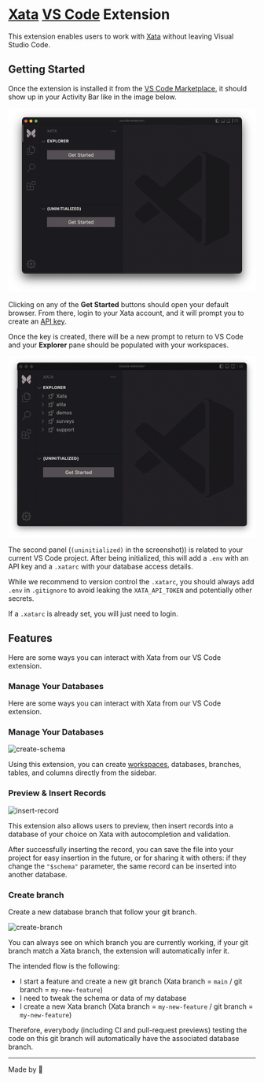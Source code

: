 # [Xata](https://xata.io) [VS Code](https://code.visualstudio.com/) Extension

This extension enables users to work with [Xata](https://xata.io) without leaving Visual Studio Code.

## Getting Started

Once the extension is installed it from the [VS Code Marketplace](), it should show up in your Activity Bar like in the image below.

![Setup view for the VSCode Extension](https://github.com/xataio/vscode-extension/raw/main/doc/get-started-view.png)

Clicking on any of the **Get Started** buttons should open your default browser. From there, login to your Xata account, and it will prompt you to create an [API key](https://docs.xata.io/concepts/api-keys).

Once the key is created, there will be a new prompt to return to VS Code and your **Explorer** pane should be populated with your workspaces.

![List of workspaces on Xata VSCode Extension](https://github.com/xataio/vscode-extension/raw/main/doc/workspaces-view.png)

The second panel (`(uninitialized)` in the screenshot)) is related to your current VS Code project. After being initialized, this will add a `.env` with an API key and a `.xatarc` with your database access details.

While we recommend to version control the `.xatarc`, you should always add `.env` in `.gitignore` to avoid leaking the `XATA_API_TOKEN` and potentially other secrets.

If a `.xatarc` is already set, you will just need to login.

## Features

Here are some ways you can interact with Xata from our VS Code extension.

### Manage Your Databases

Here are some ways you can interact with Xata from our VS Code extension.

### Manage Your Databases

![create-schema](https://github.com/xataio/vscode-extension/raw/main/doc/create-schema.gif)

Using this extension, you can create [workspaces](https://docs.xata.io/concepts/workspaces), databases, branches, tables, and columns directly from the sidebar.

### Preview & Insert Records

![insert-record](https://github.com/xataio/vscode-extension/raw/main/doc/insert-preview-records.gif)

This extension also allows users to preview, then insert records into a database of your choice on Xata with autocompletion and validation.

After successfully inserting the record, you can save the file into your project for easy insertion in the future, or for sharing it with others: if they change the `"$schema"` parameter, the same record can be inserted into another database.

### Create branch

Create a new database branch that follow your git branch.

![create-branch](https://github.com/xataio/vscode-extension/raw/main/doc/create-branch.gif)

You can always see on which branch you are currently working, if your git branch match a Xata branch, the extension will automatically infer it.

The intended flow is the following:

- I start a feature and create a new git branch (Xata branch = `main` / git branch = `my-new-feature`)
- I need to tweak the schema or data of my database
- I create a new Xata branch (Xata branch = `my-new-feature` / git branch = `my-new-feature`)

Therefore, everybody (including CI and pull-request previews) testing the code on this git branch will automatically have the associated database branch.

---

Made by 🦋
